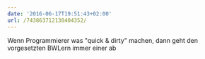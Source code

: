 ```yaml
---
date: '2016-06-17T19:51:43+02:00'
url: /743863712130404352/
---
```

Wenn Programmierer was "quick &amp; dirty" machen, dann geht den vorgesetzten BWLern immer einer ab
